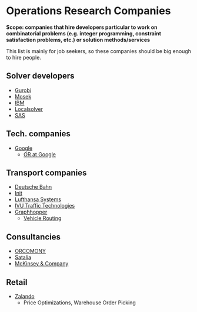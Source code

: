 # Operations Research Companies

**Scope: companies that hire developers particular to work on combinatorial problems (e.g. integer programming, constraint satisfaction problems, etc.) or solution methods/services**

This list is mainly for job seekers, so these companies should be big enough to hire people.

## Solver developers

* [Gurobi](http://www.gurobi.com/)
* [Mosek](http://www.mosek.com/)
* [IBM](https://www.ibm.com/analytics/data-science/prescriptive-analytics/cplex-optimizer)
* [Localsolver](http://www.localsolver.com/)
* [SAS](https://www.sas.com/en_us/software/optimization.html)

## Tech. companies

* [Google](https://developers.google.com/optimization/)
    * [OR at Google](https://www.informs.org/ORMS-Today/Public-Articles/December-Volume-43-Number-6/Roundtable-Profile-Operations-research-at-Google)

## Transport companies

* [Deutsche Bahn](https://deutschebahn.com)
* [Init](https://www.initse.com/dede/home.html)
* [Lufthansa Systems](https://www.lhsystems.com/)
* [IVU Traffic Technologies](https://www.ivu.de/)
* [Graphhopper](https://www.graphhopper.com/)
    * [Vehicle Routing](https://www.graphhopper.com/products/)

## Consultancies

* [ORCOMONY](http://www.orconomy.com/)
* [Satalia](https://www.satalia.com/)
* [McKinsey & Company](https://www.mckinsey.com/)

## Retail

* [Zalando](https://jobs.zalando.com/tech/)
    * Price Optimizations, Warehouse Order Picking
